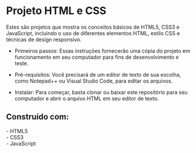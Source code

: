<h1>Projeto HTML e CSS</h1>

Estes são projetos que mostra os conceitos básicos de HTML5, CSS3 e JavaScript, incluindo o uso de diferentes elementos HTML, estilo CSS e técnicas de design responsivo.

* Primeiros passos:
Essas instruções fornecerão uma cópia do projeto em funcionamento em seu computador para fins de desenvolvimento e teste.

* Pré-requisitos:
Você precisará de um editor de texto de sua escolha, como Notepad++ ou Visual Studio Code, para editar os arquivos.

* Instalar:
Para começar, basta clonar ou baixar este repositório para seu computador e abrir o arquivo HTML em seu editor de texto.

<h2>Construído com:</h2>
- HTML5<br>
- CSS3<br>
- JavaScript
